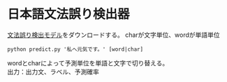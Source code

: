 # 日本語文法誤り検出器
[文法誤り検出モデル](https://drive.google.com/open?id=1Vcgyi2YwjWHzchmjyUWPkD5o5MHlalw5)をダウンロードする。
charが文字単位、wordが単語単位

```
python predict.py '私へ元気です。' [word|char]
```
wordとcharによって予測単位を単語と文字で切り替える。  
出力：出力文、ラベル、予測確率
